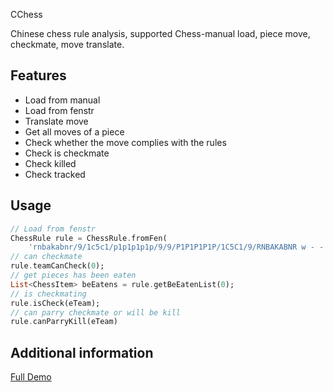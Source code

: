 CChess

Chinese chess rule analysis, supported Chess-manual load, piece move, checkmate, move translate.

## Features

* Load from manual
* Load from fenstr
* Translate move
* Get all moves of a piece
* Check whether the move complies with the rules
* Check is checkmate
* Check killed
* Check tracked



## Usage

```dart
// Load from fenstr
ChessRule rule = ChessRule.fromFen(
    'rnbakabnr/9/1c5c1/p1p1p1p1p/9/9/P1P1P1P1P/1C5C1/9/RNBAKABNR w - - 0 1');
// can checkmate
rule.teamCanCheck(0);
// get pieces has been eaten
List<ChessItem> beEatens = rule.getBeEatenList(0);
// is checkmating
rule.isCheck(eTeam);
// can parry checkmate or will be kill
rule.canParryKill(eTeam)
```

## Additional information

[Full Demo](https://github.com/shirne/chinese_chess)


